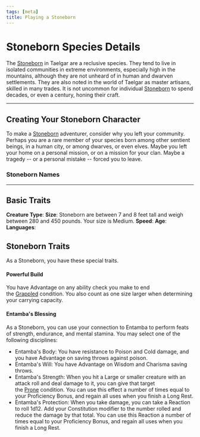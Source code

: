 ```yaml
---
tags: [meta]
title: Playing a Stoneborn
---
```


# Stoneborn Species Details


The [Stoneborn](<../stoneborn.md>) in Taelgar are a reclusive species. They tend to live in isolated communities in extreme environments, especially high in the mountains, although they are not unheard of in human and dwarven settlements. They are also noted in the world of Taelgar as master artisans, skilled in many trades. It is not uncommon for individual [Stoneborn](<../stoneborn.md>) to spend decades, or even a century, honing their craft. 

---
## Creating Your Stoneborn Character



To make a [Stoneborn](<../stoneborn.md>) adventurer, consider why you left your community. Perhaps you are a rare member of your species born among other sentient beings, in a human city, or among dwarves, or even elves. Maybe you left your home on a personal mission, or on a mission for your clan. Maybe a tragedy -- or a personal mistake -- forced you to leave. 
### Stoneborn Names

---
## Basic Traits

**Creature Type**: 
**Size**: Stoneborn are between 7 and 8 feet tall and weigh between 280 and 450 pounds. Your size is Medium.
**Speed**: 
**Age**: 
**Languages**: 
## Stoneborn Traits

As a Stoneborn, you have these special traits.



#### Powerful Build
You have Advantage on any ability check you make to end the [Grappled](https://www.dndbeyond.com/sources/dnd/free-rules/rules-glossary#GrappledCondition) condition. You also count as one size larger when determining your carrying capacity.

#### Entamba's Blessing
As a Stoneborn, you can use your connection to Entamba to perform feats of strength, endurance, and mental stamina. You may select one of the following disciplines:

- Entamba's Body: You have resistance to Poison and Cold damage, and you have Advantage on saving throws against poison. 
- Entamba's Will: You have Advantage on Wisdom and Charisma saving throws. 
- Entamba's Strength: When you hit a Large or smaller creature with an attack roll and deal damage to it, you can give that target the [Prone](https://www.dndbeyond.com/sources/dnd/free-rules/rules-glossary#ProneCondition) condition. You can use this effect a number of times equal to your Proficiency Bonus, and regain all uses when you finish a Long Rest. 
- Entamba's Protection: When you take damage, you can take a Reaction to roll 1d12. Add your Constitution modifier to the number rolled and reduce the damage by that total. You can use this Reaction a number of times equal to your Proficiency Bonus, and regain all uses when you finish a Long Rest. 




